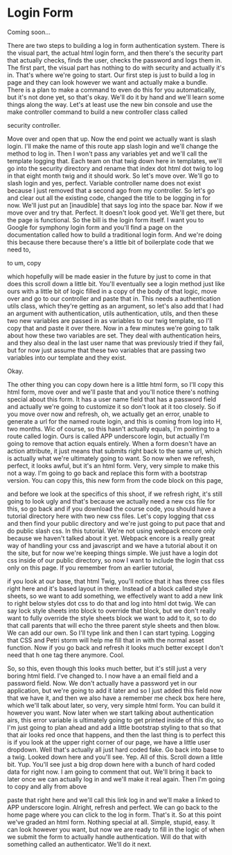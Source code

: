 # Login Form

Coming soon...

There are two steps to building a log in form authentication system. There is the visual part, the actual html login form, and then there's the security part that actually checks, finds the user, checks the password and logs them in. The first part, the visual part has nothing to do with security and actually it's in. That's where we're going to start. Our first step is just to build a log in page and they can look however we want and actually make a bundle. There is a plan to make a command to even do this for you automatically, but it's not done yet, so that's okay. We'll do it by hand and we'll learn some things along the way. Let's at least use the new bin console and use the make controller command to build a new controller class called 

security controller. 

Move over and open that up. Now the end point we actually want is slash login. I'll make the name of this route app slash login and we'll change the method to log in. Then I won't pass any variables yet and we'll call the template logging that. Each team on that twig down here in templates, we'll go into the security directory and rename that index dot html dot twig to log in that eight month twig and it should work. So let's move over. We'll go to slash login and yes, perfect. Variable controller name does not exist because I just removed that a second ago from my controller. So let's go and clear out all the existing code, changed the title to be logging in for now. We'll just put an [inaudible] that says log into the space bar. Now if we move over and try that. Perfect. It doesn't look good yet. We'll get there, but the page is functional. So the bill is the login form itself. I want you to Google for symphony login form and you'll find a page on the documentation called how to build a traditional login form. And we're doing this because there because there's a little bit of boilerplate code that we need to, 

to um, copy 

which hopefully will be made easier in the future by just to come in that does this scroll down a little bit. You'll eventually see a login method just like ours with a little bit of logic filled in a copy of the body of that logic, move over and go to our controller and paste that in. This needs a authentication utils class, which they're getting as an argument, so let's also add that I had an argument with authentication, utils authentication, utils, and then these two new variables are passed in as variables to our twig template, so I'll copy that and paste it over there. Now in a few minutes we're going to talk about how these two variables are set. They deal with authentication heirs, and they also deal in the last user name that was previously tried if they fail, but for now just assume that these two variables that are passing two variables into our template and they exist. 

Okay. 

The other thing you can copy down here is a little html form, so I'll copy this html form, move over and we'll paste that and you'll notice there's nothing special about this form. It has a user name field that has a password field and actually we're going to customize it so don't look at it too closely. So if you move over now and refresh, oh, we actually get an error, unable to generate a url for the named route login, and this is coming from log into H, two months. Wic of course, so this hasn't actually equals, I'm pointing to a route called login. Ours is called APP underscore login, but actually I'm going to remove that action equals entirely. When a form doesn't have an action attribute, it just means that submits right back to the same url, which is actually what we're ultimately going to want. So now when we refresh, perfect, it looks awful, but it's an html form. Very, very simple to make this not a way. I'm going to go back and replace this form with a bootstrap version. You can copy this, this new form from the code block on this page, 

and before we look at the specifics of this shoot, if we refresh right, it's still going to look ugly and that's because we actually need a new css file for this, so go back and if you download the course code, you should have a tutorial directory here with two new css files. Let's copy logging that css and then find your public directory and we're just going to put pace that and do public slash css. In this tutorial. We're not using webpack encore only because we haven't talked about it yet. Webpack encore is a really great way of handling your css and javascript and we have a tutorial about it on the site, but for now we're keeping things simple. We just have a login dot css inside of our public directory, so now I want to include the login that css only on this page. If you remember from an earlier tutorial, 

if you look at our base, that html Twig, you'll notice that it has three css files right here and it's based layout in there. Instead of a block called style sheets, so we want to add something, we effectively want to add a new link to right below styles dot css to do that and log into html dot twig. We can say lock style sheets into block to override that block, but we don't really want to fully override the style sheets block we want to add to it, so to do that call parents that will echo the three parent style sheets and then blow. We can add our own. So I'll type link and then I can start typing. Logging that CSS and Petri storm will help me fill that in with the normal asset function. Now if you go back and refresh it looks much better except I don't need that h one tag there anymore. Cool. 

So, so this, even though this looks much better, but it's still just a very boring html field. I've changed to. I now have a an email field and a password field. Now. We don't actually have a password yet in our application, but we're going to add it later and so I just added this field now that we have it, and then we also have a remember me check box here here, which we'll talk about later, so very, very simple html form. You can build it however you want. Now later when we start talking about authentication airs, this error variable is ultimately going to get printed inside of this div, so I'm just going to plan ahead and add a little bootstrap styling to that so that that air looks red once that happens, and then the last thing is to perfect this is if you look at the upper right corner of our page, we have a little user dropdown. Well that's actually all just hard coded fake. Go back into base to a twig. Looked down here and you'll see. Yep. All of this. Scroll down a little bit. Yup. You'll see just a big drop down here with a bunch of hard coded data for right now. I am going to comment that out. We'll bring it back to later once we can actually log in and we'll make it real again. Then I'm going to copy and ally from above 

paste that right here and we'll call this link log in and we'll make a linked to APP underscore login. Alright, refresh and perfect. We can go back to the home page where you can click to the log in form. That's it. So at this point we've graded an html form. Nothing special at all. Simple, stupid, easy. It can look however you want, but now we are ready to fill in the logic of when we submit the form to actually handle authentication. Will do that with something called an authenticator. We'll do it next.